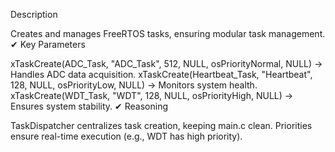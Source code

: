 Description

Creates and manages FreeRTOS tasks, ensuring modular task management.
✔ Key Parameters

xTaskCreate(ADC_Task, "ADC_Task", 512, NULL, osPriorityNormal, NULL) → Handles ADC data acquisition.
xTaskCreate(Heartbeat_Task, "Heartbeat", 128, NULL, osPriorityLow, NULL) → Monitors system health.
xTaskCreate(WDT_Task, "WDT", 128, NULL, osPriorityHigh, NULL) → Ensures system stability.
✔ Reasoning

TaskDispatcher centralizes task creation, keeping main.c clean.
Priorities ensure real-time execution (e.g., WDT has high priority).